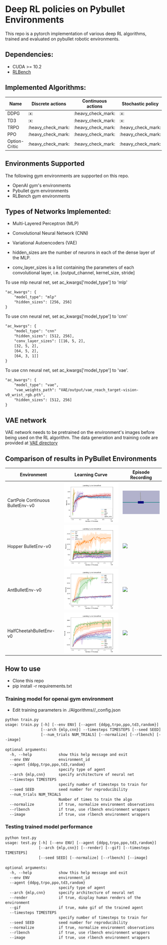 # Deep RL policies on Pybullet Environments

This repo is a pytorch implementation of various deep RL algorithms, trained and evaluated on pybullet robotic environments.

## Dependencies:
* CUDA >= 10.2
* [RLBench](https://github.com/stepjam/RLBench)

## Implemented Algorithms:

<table>
    <thead>
        <tr>
            <th>Name</th>
            <th>Discrete actions</th>
            <th>Continuous actions</th>
            <th>Stochastic policy</th>
            <th>Deterministic policy</th>
        </tr>
    </thead>
    <tbody>
        <tr>
            <td> DDPG </td>
            <td> :x: </td>
            <td> :heavy_check_mark: </td>
            <td> :x: </td>
            <td> :heavy_check_mark: </td>
        </tr>
        <tr>
            <td> TD3 </td>
            <td> :x: </td>
            <td> :heavy_check_mark: </td>
            <td> :x: </td>
            <td> :heavy_check_mark: </td>
        </tr>
         <tr>
            <td> TRPO </td>
            <td> :heavy_check_mark: </td>
            <td> :heavy_check_mark: </td>
            <td> :heavy_check_mark: </td>
            <td> :x: </td>
        </tr>
        <tr>
            <td> PPO </td>
            <td> :heavy_check_mark: </td>
            <td> :heavy_check_mark: </td>
            <td> :heavy_check_mark: </td>
            <td> :x: </td>
        </tr>       
        <tr>
            <td> Option-Critic </td>
            <td> :heavy_check_mark: </td>
            <td> :heavy_check_mark: </td>
            <td> :heavy_check_mark: </td>
            <td> :x: </td>
        </tr>   
    </tbody>
</table>

## Environments Supported
The following gym environments are supported on this repo.
* OpenAI gym's environments
* Pybullet gym environments
* RLBench gym environments

## Types of Networks Implemented:
* Multi-Layered Perceptron (MLP)
* Convolutional Neural Network (CNN)
* Variational Autoencoders (VAE)

* hidden_sizes are the number of neurons in each of the dense layer of the MLP.
* conv_layer_sizes is a list containing the parameters of each convolutional layer, i.e. [output_channel, kernel_size, stride]

To use mlp neural net, set ac_kwargs['model_type'] to 'mlp'

```
"ac_kwargs": {
    "model_type": "mlp"
    "hidden_sizes": [256, 256]
}
```

To use cnn neural net, set ac_kwargs['model_type'] to 'cnn'

```
"ac_kwargs": {
    "model_type": "cnn"
    "hidden_sizes": [512, 256],
    "conv_layer_sizes": [[16, 5, 2],
    [32, 5, 2], 
    [64, 5, 2], 
    [64, 3, 1]]
}
```

To use cnn neural net, set ac_kwargs['model_type'] to 'vae'. 
```
"ac_kwargs": {
    "model_type": "vae",
    "vae_weights_path": "VAE/output/vae_reach_target-vision-v0_wrist_rgb.pth",
    "hidden_sizes": [512, 256]
}
```

## VAE network
VAE network needs to be pretrained on the environment's images before being used on the RL algorithm. The data generation and training code are provided at [VAE directory](VAE/README.md)

## Comparison of results in PyBullet Environments
<table>
    <thead>
        <tr>
            <th>Environment</th>
            <th> Learning Curve </th>
            <th> Episode Recording </th>
        </tr>
    </thead>
    <tbody>
        <tr>
            <td> CartPole Continuous BulletEnv-v0 </td>
            <td> <img src = 'Model_Weights\CartPoleContinuousBulletEnv-v0\comparison.png'> </td>
            <td><img src = 'Model_Weights\CartPoleContinuousBulletEnv-v0\ddpg\recording.gif'> </td>
        </tr>
        <tr>
            <td> Hopper BulletEnv-v0 </td>
            <td> <img src = 'Model_Weights\HopperBulletEnv-v0\comparison.png'> </td>
            <td><img src = 'Model_Weights\HopperBulletEnv-v0\td3\recording.gif'> </td>
        </tr>
        <tr>
            <td> AntBulletEnv-v0 </td>
            <td> <img src = 'Model_Weights\AntBulletEnv-v0\comparison.png'> </td>
            <td><img src = 'Model_Weights\AntBulletEnv-v0\td3\recording.gif'> </td>
        </tr>
        <tr>
            <td> HalfCheetahBulletEnv-v0 </td>
            <td> <img src = 'Model_Weights\HalfCheetahBulletEnv-v0\comparison.png'> </td>
            <td><img src = 'Model_Weights\HalfCheetahBulletEnv-v0\ddpg\recording.gif'> </td>
        </tr>
    </tbody>
</table>

## How to use
* Clone this repo
* pip install -r requirements.txt

### Training model for openai gym environment
* Edit training parameters in ./Algorithms/<algo>/<algo>_config.json
```
python train.py
usage: train.py [-h] [--env ENV] [--agent {ddpg,trpo,ppo,td3,random}]
                [--arch {mlp,cnn}] --timesteps TIMESTEPS [--seed SEED]
                [--num_trials NUM_TRIALS] [--normalize] [--rlbench] [--image]

optional arguments:
  -h, --help            show this help message and exit
  --env ENV             environment_id
  --agent {ddpg,trpo,ppo,td3,random}
                        specify type of agent
  --arch {mlp,cnn}      specify architecture of neural net
  --timesteps TIMESTEPS
                        specify number of timesteps to train for
  --seed SEED           seed number for reproducibility
  --num_trials NUM_TRIALS
                        Number of times to train the algo
  --normalize           if true, normalize environment observations
  --rlbench             if true, use rlbench environment wrappers
  --image               if true, use rlbench environment wrappers
```

### Testing trained model performance
```
python test.py
usage: test.py [-h] [--env ENV] [--agent {ddpg,trpo,ppo,td3,random}]
               [--arch {mlp,cnn}] [--render] [--gif] [--timesteps TIMESTEPS]
               [--seed SEED] [--normalize] [--rlbench] [--image]

optional arguments:
  -h, --help            show this help message and exit
  --env ENV             environment_id
  --agent {ddpg,trpo,ppo,td3,random}
                        specify type of agent
  --arch {mlp,cnn}      specify architecture of neural net
  --render              if true, display human renders of the environment
  --gif                 if true, make gif of the trained agent
  --timesteps TIMESTEPS
                        specify number of timesteps to train for
  --seed SEED           seed number for reproducibility
  --normalize           if true, normalize environment observations
  --rlbench             if true, use rlbench environment wrappers
  --image               if true, use rlbench environment wrappers
```